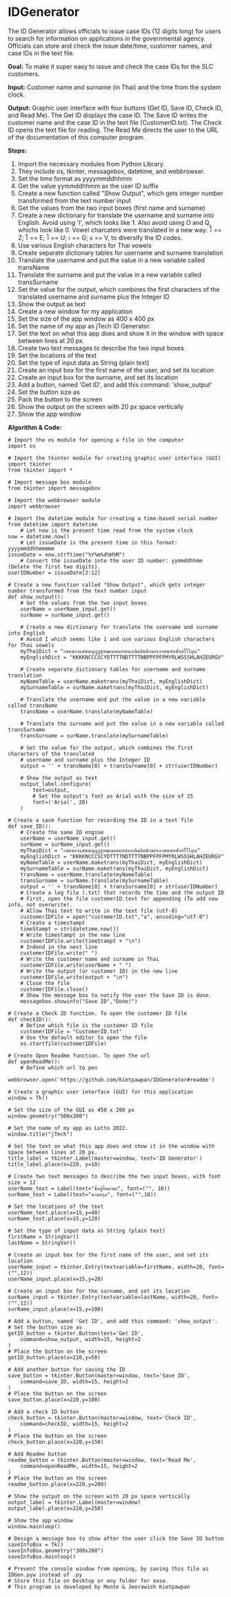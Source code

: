 # IDGenerator

The ID Generator allows officials to issue case IDs (12 digits long) for users to search for information on applications in the governmental agency. Officials can store and check the issue date/time, customer names, and case IDs in the text file.   

__Goal:__ To make it super easy to issue and check the case IDs for the SLC customers.

__Input:__ Customer name and surname (in Thai) and the time from the system clock.

__Output:__ Graphic user interface with four buttons (Get ID, Save ID, Check ID, and Read Me). The Get ID displays the case ID. The Save ID writes the customer name and the case ID in the text file (CustomerID.txt). The Check ID opens the text file for reading. The Read Me directs the user to the URL of the documentation of this computer program.      

__Steps:__

1. Import the necessary modules from Python Library.
2. They include os, tkinter, messagebox, datetime, and webbrowser. 
3. Set the time format as yyyymmddhhmm
4. Get the value yymmddhhmm as the user ID suffix
5. Create a new function called "Show Output", which gets integer number transformed from the text number input
6. Get the values from the two input boxes (first name and surname)
7. Create a new dictionary for translate the username and surname into English. Avoid using 'I', which looks like 1. Also avoid using O and Q, whichs look like 0. Vowel charcaters were translated in a new way: โ == Z; ใ == E; ไ == U; เ == G; แ == V, to diversify the ID codes.
8. Use various English characters for Thai vowels
9. Create separate dictionary tables for username and surname translation
10. Translate the username and put the value in a new variable called transName
11. Translate the surname and put the value in a new variable called transSurname
12. Set the value for the output, which combines the first characters of the translated username and surname plus the Integer ID
13. Show the output as text
14. Create a new window for my application
15. Set the size of the app window as 400 x 400 px
16. Set the name of my app as jTech ID Generator.
17. Set the text on what this app does and show it in the window with space between lines at 20 px.
18. Create two text messages to describe the two input boxes
19. Set the locations of the text
20. Set the type of input data as String (plain text)
21. Create an input box for the first name of the user, and set its location
22. Create an input box for the surname, and set its location
23. Add a button, named 'Get ID', and add this command: 'show_output'
24. Set the button size as
25. Pack the button to the screen
26. Show the output on the screen with 20 px space vertically
27. Show the app window

__Algorithm & Code:__
```
# Import the os module for opening a file in the computer
import os

# Import the tkinter module for creating graphic user interface (GUI)
import tkinter
from tkinter import *

# Import message box module
from tkinter import messagebox

# Import the webbrowser module
import webbrowser

# Import the datetime module for creating a time-based serial number
from datetime import datetime
    # Let now is the present time read from the system clock
now = datetime.now()
    # Let issueDate is the present time in this format: yyyymmddhhmmmmm
issueDate = now.strftime("%Y%m%d%H%M")
    # Convert the issueDate into the user ID number: yymmddhhmm (Delete the first two digits).
userIDNumber = issueDate[2:12]

# Create a new function called "Show Output", which gets integer number transformed from the text number input
def show_output():
    # Get the values from the two input boxes
    userName = userName_input.get()
    surName = surName_input.get()

    # Create a new dictionary for translate the username and surname into English
    # Avoid I which seems like 1 and use various English characters for Thai vowels
    myThaiDict = "กขคฆงจฉชซฌญฎฏฐฑฒณดตถทธนบปผฝพฟภมยรลวศษสหฬอฮโใไฤเแ"
    myEnglishDict = "KKKKNCCCSCYDTTTTNDTTTTNBPPFPFPMYRLWSSSHLAHZEURGV"

    # Create separate dictionary tables for username and surname translation
    myNameTable = userName.maketrans(myThaiDict, myEnglishDict)
    mySurnameTable = surName.maketrans(myThaiDict, myEnglishDict)

    # Translate the username and put the value in a new variable called transName
    transName = userName.translate(myNameTable)

    # Translate the surname and put the value in a new variable called transSurname
    transSurname = surName.translate(mySurnameTable)

    # Set the value for the output, which combines the first characters of the translated
    # username and surname plus the Integer ID
    output = '' + transName[0] + transSurname[0] + str(userIDNumber)

    # Show the output as text
    output_label.configure(
        text=output,
        # Set the output's font as Arial with the size of 25
        font=('Arial', 20)
    )

# Create a save function for recording the ID in a text file
def save_ID():
    # Create the same ID engine
    userName = userName_input.get()
    surName = surName_input.get()
    myThaiDict = "กขคฆงจฉชซฌญฎฏฐฑฒณดตถทธนบปผฝพฟภมยรลวศษสหฬอฮโใไฤเแ"
    myEnglishDict = "KKKKNCCCSCYDTTTTNDTTTTNBPPFPFPMYRLWSSSHLAHZEURGV"
    myNameTable = userName.maketrans(myThaiDict, myEnglishDict)
    mySurnameTable = surName.maketrans(myThaiDict, myEnglishDict)
    transName = userName.translate(myNameTable)
    transSurname = surName.translate(mySurnameTable)
    output = '' + transName[0] + transSurname[0] + str(userIDNumber)
    # Create a log file (.txt) that records the time and the output ID
    # First, open the file customerID.text for appending (To add new info, not overwrite).
    # Allow Thai text to write in the text file (utf-8)
    customerIDFile = open("customerID.txt","a", encoding="utf-8")
    # Create a timestampt
    timeStampt = str(datetime.now())
    # Write timestampt in the new line
    customerIDFile.write(timeStampt + "\n")
    # Indend in the next line
    customerIDFile.write(" ")
    # Write the customer name and surname in Thai
    customerIDFile.write(userName + " ")
    # Write the output (or customer ID) in the new line
    customerIDFile.write(output + "\n")
    # Close the file
    customerIDFile.close()
    # Show the message box to notify the user the Save ID is done.
    messagebox.showinfo("Save ID","Done!")

# Create a Check ID function. To open the customer ID file
def checkID():
    # Define which file is the customer ID file
    customerIDFile = "CustomerID.txt"
    # Use the default editor to open the file
    os.startfile(customerIDFile)

# Create Open Readme function. To open the url
def openReadMe():
    # Define which url to pen
    webbrowser.open('https://github.com/Kietpawpan/IDGenerator#readme')

# Create a graphic user interface (GUI) for this application
window = Tk()

# Set the size of the GUI as 450 x 200 px
window.geometry("500x300")

# Set the name of my app as Lotto 2022.
window.title("jTech")

# Set the text on what this app does and show it in the window with space between lines at 20 px.
title_label = tkinter.Label(master=window, text='ID Generator')
title_label.place(x=220, y=10)

# Create two text messages to describe the two input boxes, with font size = 12
userName_text = Label(text="ชื่อผู้ยื่นคำขอ", font=("", 10))
surName_text = Label(text="นามสกุล", font=("",10))

# Set the locations of the text
userName_text.place(x=15,y=40)
surName_text.place(x=15,y=120)

# Set the type of input data as String (plain text)
firstName = StringVar()
lastName = StringVar()

# Create an input box for the first name of the user, and set its location
userName_input = tkinter.Entry(textvariable=firstName, width=20, font=("",12))
userName_input.place(x=15,y=20)

# Create an input box for the surname, and set its location
surName_input = tkinter.Entry(textvariable=lastName, width=20, font=("",12))
surName_input.place(x=15,y=100)

# Add a button, named 'Get ID', and add this command: 'show_output'.
# Set the button size as
getID_button = tkinter.Button(text='Get ID',
    command=show_output, width=15, height=2
)
# Place the button on the screen
getID_button.place(x=220,y=50)

# Add another button for saving the ID
save_button = tkinter.Button(master=window, text='Save ID',
    command=save_ID, width=15, height=2
)
# Place the button on the screen
save_button.place(x=220,y=100)

# Add a check ID button
check_button = tkinter.Button(master=window, text='Check ID',
    command=checkID, width=15, height=2
)
# Place the button on the screen
check_button.place(x=220,y=150)

# Add Readme button
readme_button = tkinter.Button(master=window, text='Read Me',
    command=openReadMe, width=15, height=2
)
# Place the button on the screen
readme_button.place(x=220,y=200)

# Show the output on the screen with 20 px space vertically
output_label = tkinter.Label(master=window)
output_label.place(x=220,y=250)

# Show the app window
window.mainloop()

# Design a message box to show after the user click the Save ID button
saveInfoBox = Tk()
saveInfoBox.geometry("300x200")
saveInfoBox.mainloop()

# Prevent the console window from opening, by saving this file as IDGen.pyw instead of .py
# Store this file on Desktop or any folder for ease.
# This program is developed by Monte & Jeerawish Kietpawpan
```
